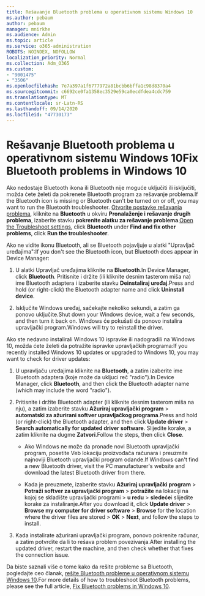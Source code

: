 ```yaml
---
title: Rešavanje Bluetooth problema u operativnom sistemu Windows 10
ms.author: pebaum
author: pebaum
manager: mnirkhe
ms.audience: Admin
ms.topic: article
ms.service: o365-administration
ROBOTS: NOINDEX, NOFOLLOW
localization_priority: Normal
ms.collection: Adm_O365
ms.custom:
- "9001475"
- "3506"
ms.openlocfilehash: 7e7a397a1f6777972a81bcbb6bffa1c98d8370a4
ms.sourcegitcommit: c6692ce0fa1358ec3529e59ca0ecdfdea4cdc759
ms.translationtype: MT
ms.contentlocale: sr-Latn-RS
ms.lasthandoff: 09/14/2020
ms.locfileid: "47730173"
---
```

# <a name="fix-bluetooth-problems-in-windows-10"></a><span data-ttu-id="0ccb3-102">Rešavanje Bluetooth problema u operativnom sistemu Windows 10</span><span class="sxs-lookup"><span data-stu-id="0ccb3-102">Fix Bluetooth problems in Windows 10</span></span>

<span data-ttu-id="0ccb3-103">Ako nedostaje Bluetooth ikona ili Bluetooth nije moguće uključiti ili isključiti, možda ćete želeti da pokrenete Bluetooth program za rešavanje problema.</span><span class="sxs-lookup"><span data-stu-id="0ccb3-103">If the Bluetooth icon is missing or Bluetooth can't be turned on or off, you may want to run the Bluetooth troubleshooter.</span></span> <span data-ttu-id="0ccb3-104">[Otvorite postavke rešavanja problema](ms-settings:troubleshoot), kliknite na **Bluetooth** u okviru **Pronalaženje i rešavanje drugih problema**, izaberite stavku **pokrenite alatku za rešavanje problema**.</span><span class="sxs-lookup"><span data-stu-id="0ccb3-104">[Open the Troubleshoot settings](ms-settings:troubleshoot), click **Bluetooth** under **Find and fix other problems**, click **Run the troubleshooter**.</span></span>

<span data-ttu-id="0ccb3-105">Ako ne vidite ikonu Bluetooth, ali se Bluetooth pojavljuje u alatki "Upravljač uređajima":</span><span class="sxs-lookup"><span data-stu-id="0ccb3-105">If you don't see the Bluetooth icon, but Bluetooth does appear in Device Manager:</span></span>

1. <span data-ttu-id="0ccb3-106">U alatki Upravljač uređajima kliknite na **Bluetooth**.</span><span class="sxs-lookup"><span data-stu-id="0ccb3-106">In Device Manager, click **Bluetooth**.</span></span> <span data-ttu-id="0ccb3-107">Pritisnite i držite (ili kliknite desnim tasterom miša na) ime Bluetooth adaptera i izaberite stavku **Deinstaliraj uređaj**.</span><span class="sxs-lookup"><span data-stu-id="0ccb3-107">Press and hold (or right-click) the Bluetooth adapter name and click **Uninstall device**.</span></span>

2. <span data-ttu-id="0ccb3-108">Isključite Windows uređaj, sačekajte nekoliko sekundi, a zatim ga ponovo uključite.</span><span class="sxs-lookup"><span data-stu-id="0ccb3-108">Shut down your Windows device, wait a few seconds, and then turn it back on.</span></span> <span data-ttu-id="0ccb3-109">Windows će pokušati da ponovo instalira upravljački program.</span><span class="sxs-lookup"><span data-stu-id="0ccb3-109">Windows will try to reinstall the driver.</span></span>

<span data-ttu-id="0ccb3-110">Ako ste nedavno instalirali Windows 10 ispravke ili nadogradili na Windows 10, možda ćete želeti da potražite ispravke upravljačkih programa:</span><span class="sxs-lookup"><span data-stu-id="0ccb3-110">If you recently installed Windows 10 updates or upgraded to Windows 10, you may want to check for driver updates:</span></span>

1. <span data-ttu-id="0ccb3-111">U upravljaču uređajima kliknite na **Bluetooth**, a zatim izaberite ime Bluetooth adaptera (koje može da ukljuci reč "radio").</span><span class="sxs-lookup"><span data-stu-id="0ccb3-111">In Device Manager, click **Bluetooth**, and then click the Bluetooth adapter name (which may include the word "radio").</span></span>

2. <span data-ttu-id="0ccb3-112">Pritisnite i držite Bluetooth adapter (ili kliknite desnim tasterom miša na nju), a zatim izaberite stavku **Ažuriraj upravljački program**  >  **automatski za ažurirani softver upravljačkog programa**.</span><span class="sxs-lookup"><span data-stu-id="0ccb3-112">Press and hold (or right-click) the Bluetooth adapter, and then click **Update driver** > **Search automatically for updated driver software**.</span></span> <span data-ttu-id="0ccb3-113">Slijedite korake, a zatim kliknite na dugme **Zatvori**.</span><span class="sxs-lookup"><span data-stu-id="0ccb3-113">Follow the steps, then click **Close**.</span></span>

      - <span data-ttu-id="0ccb3-114">Ako Windows ne može da pronađe novi Bluetooth upravljački program, posetite Veb lokaciju proizvođača računara i preuzmite najnoviji Bluetooth upravljački program odande.</span><span class="sxs-lookup"><span data-stu-id="0ccb3-114">If Windows can't find a new Bluetooth driver, visit the PC manufacturer's website and download the latest Bluetooth driver from there.</span></span>

    - <span data-ttu-id="0ccb3-115">Kada je preuzmete, izaberite stavku **Ažuriraj upravljački program**  >  **Potraži softver za upravljački program**  >  **potražite** na lokaciji na kojoj se skladište upravljački programi > **u redu**  >  **sledeće**i slijedite korake za instaliranje.</span><span class="sxs-lookup"><span data-stu-id="0ccb3-115">After you download it, click **Update driver** > **Browse my computer for driver software** > **Browse** for the location where the driver files are stored > **OK** > **Next**, and follow the steps to install.</span></span>

3. <span data-ttu-id="0ccb3-116">Kada instalirate ažurirani upravljački program, ponovo pokrenite računar, a zatim potvrdite da li to rešava problem povezivanja.</span><span class="sxs-lookup"><span data-stu-id="0ccb3-116">After installing the updated driver, restart the machine, and then check whether that fixes the connection issue.</span></span>

<span data-ttu-id="0ccb3-117">Da biste saznali više o tome kako da rešite probleme sa Bluetooth, pogledajte ceo članak, [rešite Bluetooth probleme u operativnom sistemu Windows 10](https://support.microsoft.com/help/14169/windows-10-fix-bluetooth-problems).</span><span class="sxs-lookup"><span data-stu-id="0ccb3-117">For more details of how to troubleshoot Bluetooth problems, please see the full article, [Fix Bluetooth problems in Windows 10](https://support.microsoft.com/help/14169/windows-10-fix-bluetooth-problems).</span></span>
